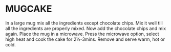# MUGCAKE
In a large mug mix all the ingredients except chocolate chips. Mix it well till all the ingredients are properly mixed. Now add the chocolate chips and mix again.
Place the mug in a microwave. Press the microwave option, select high heat and cook the cake for 2½-3mins. Remove and serve warm, hot or cold.

 







